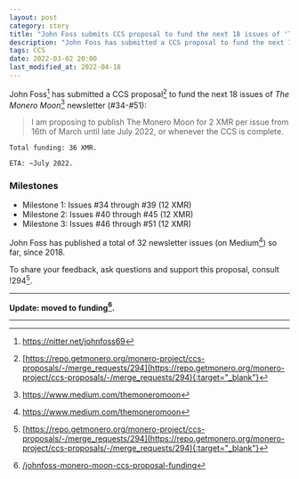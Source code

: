 ```yaml
---
layout: post
category: story
title: "John Foss submits CCS proposal to fund the next 18 issues of 'The Monero Moon' newsletter"
description: "John Foss has submitted a CCS proposal to fund the next 18 issues of 'The Monero Moon' newsletter (#34-#51)."
tags: CCS
date: 2022-03-02 20:00
last_modified_at: 2022-04-18
---
```


John Foss[^1] has submitted a CCS proposal[^2] to fund the next 18 issues of *The Monero Moon*[^3] newsletter (#34-#51):

> I am proposing to publish The Monero Moon for 2 XMR per issue from 16th of March until late July 2022, or whenever the CCS is complete.

```
Total funding: 36 XMR.

ETA: ~July 2022.
```

### Milestones

- Milestone 1: Issues #34 through #39 (12 XMR)
- Milestone 2: Issues #40 through #45 (12 XMR)
- Milestone 3: Issues #46 through #51 (12 XMR)

John Foss has published a total of 32 newsletter issues (on Medium[^3]) so far, since 2018.

To share your feedback, ask questions and support this proposal, consult !294[^2].

---

**Update: moved to funding[^4].**

---

[^1]: https://nitter.net/johnfoss69
[^2]: [https://repo.getmonero.org/monero-project/ccs-proposals/-/merge_requests/294](https://repo.getmonero.org/monero-project/ccs-proposals/-/merge_requests/294){:target="_blank"}
[^3]: https://www.medium.com/themoneromoon
[^4]: [/johnfoss-monero-moon-ccs-proposal-funding](/johnfoss-monero-moon-ccs-proposal-funding)


